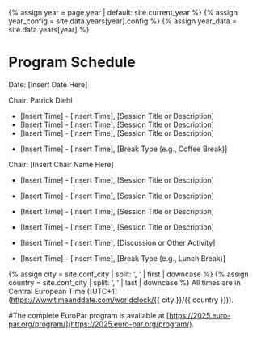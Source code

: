 {% assign year = page.year | default: site.current_year %}
{% assign year_config = site.data.years[year].config %}
{% assign year_data = site.data.years[year] %}

# Program Schedule

<!-- Replace with the actual date of the event -->
Date: [Insert Date Here]

<!-- Replace with the name of the session chair -->
Chair: Patrick Diehl

<!-- Add session details below. Format: Time range, Session title or description -->
* [Insert Time] - [Insert Time], [Session Title or Description]
* [Insert Time] - [Insert Time], [Session Title or Description]
* [Insert Time] - [Insert Time], [Session Title or Description]

<!-- Add breaks as needed -->
* [Insert Time] - [Insert Time], [Break Type (e.g., Coffee Break)]

<!-- Add a new chair if the session changes -->
Chair: [Insert Chair Name Here]

* [Insert Time] - [Insert Time], [Session Title or Description]
* [Insert Time] - [Insert Time], [Session Title or Description]
* [Insert Time] - [Insert Time], [Session Title or Description]
* [Insert Time] - [Insert Time], [Session Title or Description]
* [Insert Time] - [Insert Time], [Discussion or Other Activity]

* [Insert Time] - [Insert Time], [Break Type (e.g., Lunch Break)]

<!-- Specify the time zone for clarity -->
{% assign city = site.conf_city | split: ', ' | first | downcase %}
{% assign country = site.conf_city | split: ', ' | last | downcase %}
All times are in Central European Time ([UTC+1](https://www.timeanddate.com/worldclock/{{ city }}/{{ country }})).

<!-- Add a link to the complete program if available -->
#The complete EuroPar program is available at [https://2025.euro-par.org/program/](https://2025.euro-par.org/program/).

